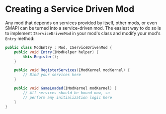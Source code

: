# Creating a Service Driven Mod

Any mod that depends on services provided by itself, other mods, or even SMAPI can be turned into a service-driven mod. The easiest way to do so is to implement `IServiceDrivenMod` in your mod's class and modify your mod's `Entry` method:

```cs
public class ModEntry : Mod, IServiceDrivenMod {
    public void Entry(IModHelper helper) {
        this.Register();
    }

    public void RegisterServices(IModKernel modKernel) {
        // Bind your services here
    }

    public void GameLoaded(IModKernel modKernel) {
        // All services should be bound now, so
        // perform any initialization logic here
    }
}
```
